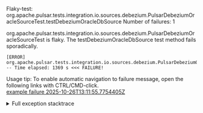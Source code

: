         
Flaky-test: org.apache.pulsar.tests.integration.io.sources.debezium.PulsarDebeziumOracleSourceTest.testDebeziumOracleDbSource
Number of failures: 1

org.apache.pulsar.tests.integration.io.sources.debezium.PulsarDebeziumOracleSourceTest is flaky. The testDebeziumOracleDbSource test method fails sporadically.

```
[ERROR] org.apache.pulsar.tests.integration.io.sources.debezium.PulsarDebeziumOracleSourceTest.testDebeziumOracleDbSource -- Time elapsed: 1369 s <<< FAILURE!
```

Usage tip: To enable automatic navigation to failure message, open the following links with CTRL/CMD-click.  
[example failure 2025-10-26T13:11:55.7754405Z](https://github.com/apache/pulsar/actions/runs/18817729515/job/53689218411#step:12:5488)  


<details>
<summary>Full exception stacktrace</summary>
<code><pre>
[ERROR] org.apache.pulsar.tests.integration.io.sources.debezium.PulsarDebeziumOracleSourceTest.testDebeziumOracleDbSource -- Time elapsed: 1369 s <<< FAILURE!
java.lang.IllegalStateException: Oracle did not initialize properly
	at org.apache.pulsar.tests.integration.io.sources.debezium.DebeziumOracleDbSourceTester.waitForOracleStatus(DebeziumOracleDbSourceTester.java:188)
	at org.apache.pulsar.tests.integration.io.sources.debezium.DebeziumOracleDbSourceTester.prepareSource(DebeziumOracleDbSourceTester.java:157)
	at org.apache.pulsar.tests.integration.io.sources.PulsarIOSourceRunner.prepareSource(PulsarIOSourceRunner.java:113)
	at org.apache.pulsar.tests.integration.io.sources.debezium.PulsarIODebeziumSourceRunner.internalTestSource(PulsarIODebeziumSourceRunner.java:75)
	at org.apache.pulsar.tests.integration.io.sources.debezium.PulsarIODebeziumSourceRunner.testSource(PulsarIODebeziumSourceRunner.java:66)
	at org.apache.pulsar.tests.integration.io.sources.debezium.PulsarDebeziumOracleSourceTest.testDebeziumOracleDbConnect(PulsarDebeziumOracleSourceTest.java:86)
	at org.apache.pulsar.tests.integration.io.sources.debezium.PulsarDebeziumOracleSourceTest.testDebeziumOracleDbSource(PulsarDebeziumOracleSourceTest.java:47)
	at java.base/jdk.internal.reflect.DirectMethodHandleAccessor.invoke(DirectMethodHandleAccessor.java:103)
	at java.base/java.lang.reflect.Method.invoke(Method.java:580)
	at org.testng.internal.invokers.MethodInvocationHelper.invokeMethod(MethodInvocationHelper.java:139)
	at org.testng.internal.invokers.InvokeMethodRunnable.runOne(InvokeMethodRunnable.java:47)
	at org.testng.internal.invokers.InvokeMethodRunnable.call(InvokeMethodRunnable.java:76)
	at org.testng.internal.invokers.InvokeMethodRunnable.call(InvokeMethodRunnable.java:11)
	at java.base/java.util.concurrent.FutureTask.run(FutureTask.java:317)
	at java.base/java.util.concurrent.ThreadPoolExecutor.runWorker(ThreadPoolExecutor.java:1144)
	at java.base/java.util.concurrent.ThreadPoolExecutor$Worker.run(ThreadPoolExecutor.java:642)
	at java.base/java.lang.Thread.run(Thread.java:1583)

</pre></code>
</details>

